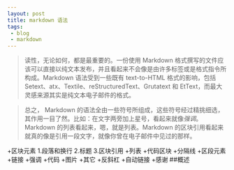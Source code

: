 ```yaml
---
layout: post
title: markdown 语法
tags:
 - blog
 - markdown
---
```




>读性，无论如何，都是最重要的。一份使用 Markdown 格式撰写的文件应该可以直接以纯文本发布，并且看起来不会像是由许多标签或是格式指令所构成。Markdown 语法受到一些既有 text-to-HTML 格式的影响，包括 Setext、atx、Textile、reStructuredText、Grutatext 和 EtText，而最大灵感来源其实是纯文本电子邮件的格式。

>总之， Markdown 的语法全由一些符号所组成，这些符号经过精挑细选，其作用一目了然。比如：在文字两旁加上星号，看起来就像*强调*。Markdown 的列表看起来，嗯，就是列表。Markdown 的区块引用看起来就真的像是引用一段文字，就像你曾在电子邮件中见过的那样。

+区块元素
   1.段落和换行
   2.标题
   3.区块引用
+列表
+代码区块
+分隔线
+区段元素
+链接
+强调
+代码
+图片
+其它
+反斜杠
+自动链接
+感谢
##概述